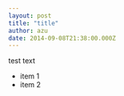 ```yaml
---
layout: post
title: "title"
author: azu
date: 2014-09-08T21:38:00.000Z
---
```


test text

* item 1
* item 2
